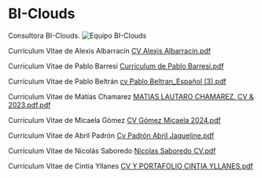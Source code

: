 # BI-Clouds
Consultora BI-Clouds.
![Equipo BI-Clouds](https://github.com/BarresiPJ/BI-Clouds/assets/147482155/30e4957a-06c8-4917-a693-7dd0f3c482ca)

Currículum Vitae de Alexis Albarracín
[CV Alexis Albarracin.pdf](https://github.com/BarresiPJ/BI-Clouds/files/14733285/CV.Alexis.Albarracin.pdf)

Currículum Vitae de Pablo Barresi
[Currículum de Pablo Barresi.pdf](https://github.com/BarresiPJ/BI-Clouds/files/14733286/Curriculum.de.Pablo.Barresi.pdf)

Currículum Vitae de Pablo Beltrán
[cv Pablo Beltran_Español (3).pdf](https://github.com/BarresiPJ/BI-Clouds/files/14733287/cv.Pablo.Beltran_Espanol.3.pdf)

Currículum Vitae de Matías Chamarez
[MATIAS LAUTARO CHAMAREZ. CV & 2023.pdf.pdf](https://github.com/BarresiPJ/BI-Clouds/files/14733289/MATIAS.LAUTARO.CHAMAREZ.CV.2023.pdf.pdf)

Currículum Vitae de Micaela Gómez
[CV Gómez Micaela 2024.pdf](https://github.com/BarresiPJ/BI-Clouds/files/14733290/CV.Gomez.Micaela.2024.pdf)

Currículum Vitae de Abril Padrón
[Cv Padrón Abril Jaqueline.pdf](https://github.com/BarresiPJ/BI-Clouds/files/14733291/Cv.Padron.Abril.Jaqueline.pdf)

Currículum Vitae de Nicolás Saboredo
[Nicolas Saboredo CV.pdf](https://github.com/BarresiPJ/BI-Clouds/files/14733292/Nicolas.Saboredo.CV.pdf)

Currículum Vitae de Cintia Yllanes
[CV Y PORTAFOLIO CINTIA YLLANES.pdf](https://github.com/BarresiPJ/BI-Clouds/files/14733293/CV.Y.PORTAFOLIO.CINTIA.YLLANES.pdf)
